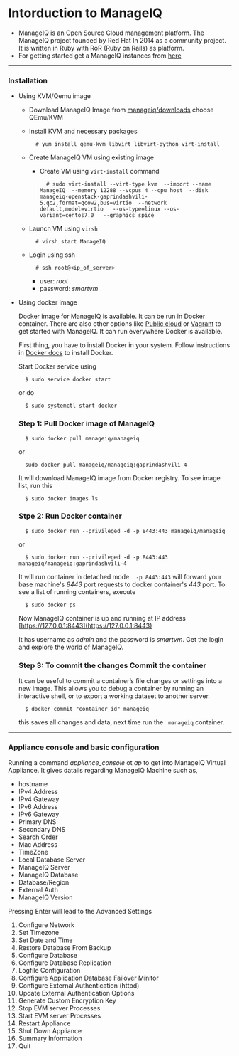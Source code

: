 # Intorduction to ManageIQ
- ManageIQ is an Open Source Cloud management platform. The ManageIQ project founded by Red Hat In 2014 as a community  project. It is written in Ruby with RoR (Ruby on Rails) as platform.
- For getting started get a ManageIQ instances from [here](http://manageiq.org/download/)

---
### Installation
- Using KVM/Qemu image

    - Download ManageIQ Image from [manageiq/downloads](http://manageiq.org/download/) choose QEmu/KVM

    - Install KVM and necessary packages

            # yum install qemu-kvm libvirt libvirt-python virt-install
    
    - Create ManageIQ VM using existing image
        - Create VM using ```virt-install``` command

                # sudo virt-install --virt-type kvm  --import --name ManageIQ  --memory 12288 --vcpus 4 --cpu host  --disk manageiq-openstack-gaprindashvili-5.qc2,format=qcow2,bus=virtio  --network default,model=virtio   --os-type=linux --os-variant=centos7.0   --graphics spice
    
    - Launch VM using ```virsh ```
            
            # virsh start ManageIQ
    - Login using ssh
            
            # ssh root@<ip_of_server>
        - user: _root_
        - password: _smartvm_
        
- Using docker image

    Docker image for ManageIQ is available. It can be run in Docker container. There are also other options like [Public cloud](http://manageiq.org/docs/get-started/cloud) or [Vagrant](http://manageiq.org/docs/get-started/vagrant) to get started with ManageIQ. It can run everywhere Docker is available.

    First thing, you have to install Docker in your system. Follow instructions in [Docker docs](https://store.docker.com/search?type=edition&offering=community) to install Docker.

    Start Docker service using

        $ sudo service docker start 
    or do 

        $ sudo systemctl start docker 
    ### Step 1: Pull Docker image of ManageIQ

        $ sudo docker pull manageiq/manageiq 
    or

        sudo docker pull manageiq/manageiq:gaprindashvili-4 
    It will download ManageIQ image from Docker registry. To see image list, run this

        $ sudo docker images ls 

    ### Stpe 2: Run Docker container

        $ sudo docker run --privileged -d -p 8443:443 manageiq/manageiq 

    or

        $ sudo docker run --privileged -d -p 8443:443 manageiq/manageiq:gaprindashvili-4

    It will run container in detached mode. ``` -p 8443:443``` will forward your base machine's _8443_ port requests to docker container's _443_ port. To see a list of running containers, execute

        $ sudo docker ps


    Now ManageIQ container is up and running at IP address [https://127.0.0.1:8443](https://127.0.0.1:8443)

    It has username as *admin* and the password is *smartvm*. Get the login and explore the world of ManageIQ.

    ### Step 3: To commit the changes Commit the container

    It can be useful to commit a container’s file changes or settings into a new image. This allows you to debug a container by running an interactive shell, or to export a working dataset to another server. 

        $ docker commit "container_id" manageiq

    this saves all changes and data, next time run the ``` manageiq``` container.

---
### Appliance console and basic configuration

Running a command _appliance_console_  ot _ap_ to get into ManageIQ Virtual Appliance. It gives datails regarding ManageIQ Machine such as,
- hostname 
- IPv4 Address
- IPv4 Gateway
- IPv6 Address
- IPv6 Gateway
- Primary DNS
- Secondary DNS
- Search Order
- Mac Address
- TimeZone
- Local Database Server
- ManageIQ Server
- ManageIQ Database
- Database/Region
- External Auth
- ManageIQ Version

Pressing Enter will lead to the Advanced Settings

1. Configure Network
2. Set Timezone
3. Set Date and Time
4. Restore Database From Backup
5. Configure Database
6. Configure Database Replication
7. Logfile Configuration
8. Configure Application Database Failover Minitor
9. Configure External Authentication (httpd)
10. Update External Authentication Options
11. Generate Custom Encryption Key
12. Stop EVM server Processes
13. Start EVM server Processes
14. Restart Appliance
15. Shut Down Appliance
16. Summary Information
17. Quit
